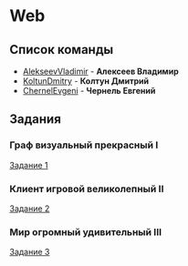 # Web


## Список команды
* [AlekseevVladimir](https://github.com/AlekseevVladimir) -
**Алексеев Владимир**
* [KoltunDmitry](https://github.com/KoltunDmitry) -
**Колтун Дмитрий**
* [ChernelEvgeni](https://github.com/ChernelEvgeni) -
**Чернель Евгений**


## Задания
### Граф визуальный прекрасный I
[Задание 1](tasks/task_1.md)
### Клиент игровой великолепный II
[Задание 2](tasks/task_2.md)
### Мир огромный удивительный III
[Задание 3](tasks/task_3.md)
